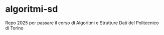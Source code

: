 # algoritmi-sd
Repo 2025 per passare il corso di Algoritmi e Strutture Dati del Politecnico di Torino
